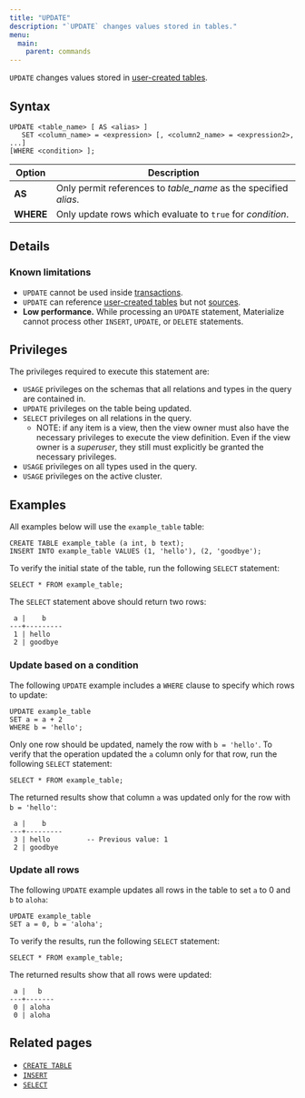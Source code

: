 ```yaml
---
title: "UPDATE"
description: "`UPDATE` changes values stored in tables."
menu:
  main:
    parent: commands
---
```


`UPDATE` changes values stored in [user-created tables](../create-table).

## Syntax

```mzsql
UPDATE <table_name> [ AS <alias> ]
   SET <column_name> = <expression> [, <column2_name> = <expression2>, ...]
[WHERE <condition> ];
```

Option | Description
------|-----
**AS**  | Only permit references to _table_name_ as the specified _alias_.
**WHERE** | Only update rows which evaluate to `true` for _condition_.

## Details

### Known limitations

* `UPDATE` cannot be used inside [transactions](../begin).
* `UPDATE` can reference [user-created tables](../create-table) but not [sources](../create-source).
* **Low performance.** While processing an `UPDATE` statement, Materialize cannot
  process other `INSERT`, `UPDATE`, or `DELETE` statements.

## Privileges

The privileges required to execute this statement are:

- `USAGE` privileges on the schemas that all relations and types in the query are contained in.
- `UPDATE` privileges on the table being updated.
- `SELECT` privileges on all relations in the query.
  - NOTE: if any item is a view, then the view owner must also have the necessary privileges to
    execute the view definition. Even if the view owner is a _superuser_, they still must explicitly be
    granted the necessary privileges.
- `USAGE` privileges on all types used in the query.
- `USAGE` privileges on the active cluster.

## Examples

All examples below will use the `example_table` table:

```mzsql
CREATE TABLE example_table (a int, b text);
INSERT INTO example_table VALUES (1, 'hello'), (2, 'goodbye');
```

To verify the initial state of the table, run the following `SELECT` statement:

```mzsql
SELECT * FROM example_table;
```

The `SELECT` statement above should return two rows:

```
 a |    b
---+---------
 1 | hello
 2 | goodbye
```

### Update based on a condition

The following `UPDATE` example includes a `WHERE` clause to specify which rows
to update:

```mzsql
UPDATE example_table
SET a = a + 2
WHERE b = 'hello';
```

Only one row should be updated, namely the row with `b = 'hello'`. To verify
that the operation updated the `a` column only for that row, run the following
`SELECT` statement:

```mzsql
SELECT * FROM example_table;
```

The returned results show that column `a` was updated only for the row with `b
= 'hello'`:

```
 a |    b
---+---------
 3 | hello         -- Previous value: 1
 2 | goodbye
```

### Update all rows

The following `UPDATE` example updates all rows in the table to set `a` to 0 and
`b` to `aloha`:

```mzsql
UPDATE example_table
SET a = 0, b = 'aloha';
```

To verify the results, run the following `SELECT` statement:

```mzsql
SELECT * FROM example_table;
```

The returned results show that all rows were updated:

```
 a |   b
---+-------
 0 | aloha
 0 | aloha
```

## Related pages

- [`CREATE TABLE`](../create-table)
- [`INSERT`](../insert)
- [`SELECT`](../select)
